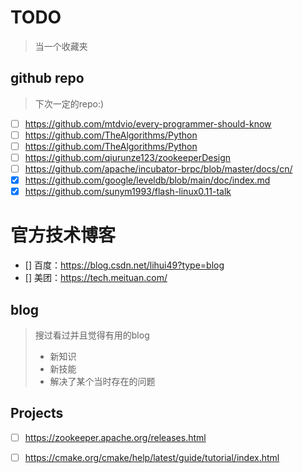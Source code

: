 # TODO
> 当一个收藏夹

## github repo
> 下次一定的repo:)
- [ ] https://github.com/mtdvio/every-programmer-should-know
- [ ] https://github.com/TheAlgorithms/Python
- [ ] https://github.com/TheAlgorithms/Python
- [ ] https://github.com/qiurunze123/zookeeperDesign
- [ ] https://github.com/apache/incubator-brpc/blob/master/docs/cn/
- [X] https://github.com/google/leveldb/blob/main/doc/index.md
- [X] https://github.com/sunym1993/flash-linux0.11-talk

# 官方技术博客
- [] 百度：https://blog.csdn.net/lihui49?type=blog
- [] 美团：https://tech.meituan.com/

## blog
> 搜过看过并且觉得有用的blog
> - 新知识
> - 新技能
> - 解决了某个当时存在的问题

## Projects
- [ ] https://zookeeper.apache.org/releases.html
- [ ] https://cmake.org/cmake/help/latest/guide/tutorial/index.html

